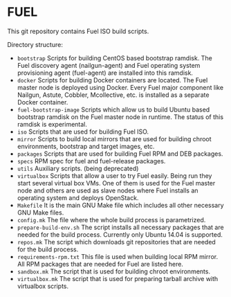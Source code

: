 FUEL
====

This git repository contains Fuel ISO build scripts.


Directory structure:
- ```bootstrap```
  Scripts for building CentOS based bootstrap ramdisk. The Fuel discovery
  agent (nailgun-agent) and Fuel operating system provisioning agent (fuel-agent)
  are installed into this ramdisk.
- ```docker```
  Scripts for building Docker containers are located. The Fuel
  master node is deployed using Docker. Every Fuel major component like Nailgun, Astute,
  Cobbler, Mcollective, etc. is installed as a separate Docker container.
- ```fuel-bootstrap-image```
  Scripts which allow us to build Ubuntu based bootstrap ramdisk on the
  Fuel master node in runtime. The status of this ramdisk is experimental.
- ```iso```
  Scripts that are used for building Fuel ISO.
- ```mirror```
  Scripts to build local mirrors that are used for building chroot environments, bootstrap and
  target images, etc.
- ```packages```
  Scripts that are used for building Fuel RPM and DEB packages.
- ```specs```
  RPM spec for fuel and fuel-release packages.
- ```utils```
  Auxiliary scripts. (being deprecated)
- ```virtualbox```
  Scripts that allow a user to try Fuel easily. Being run they start several virtual box
  VMs. One of them is used for the Fuel master node and others are used as slave nodes
  where Fuel installs an operating system and deploys OpenStack.
- ```Makefile```
  It is the main GNU Make file which includes all other necessary GNU Make files.
- ```config.mk```
  The file where the whole build process is parametrized.
- ```prepare-build-env.sh```
  The script installs all necessary packages that are needed for the build process. Currently
  only Ubuntu 14.04 is supported.
- ```repos.mk```
  The script which downloads git repositories that are needed for the build process.
- ```requirements-rpm.txt```
  This file is used when building local RPM mirror. All RPM packages that are needed for Fuel
  are listed here.
- ```sandbox.mk```
  The script that is used for building chroot environments.
- ```virtualbox.mk```
  The script that is used for preparing tarball archive with virtualbox scripts.
